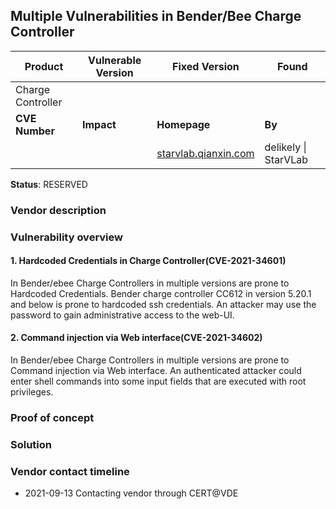 ## Multiple Vulnerabilities in Bender/Bee  Charge Controller

| **Product**    | **Vulnerable Version** | Fixed Version                                        | **Found**            |
| -------------- | ---------------------- | ---------------------------------------------------- | -------------------- |
|  Charge Controller |                        |                                                      |                      |
| **CVE Number** | **Impact**             | **Homepage**                                         | **By**               |
|                |                        | [starvlab.qianxin.com](http://starvlab.qianxin.com/) | delikely \| StarVLab |

**Status**: RESERVED

### Vendor description


### Vulnerability overview

#### 1. Hardcoded Credentials in Charge Controller(CVE-2021-34601)

In Bender/ebee Charge Controllers in multiple versions are prone to Hardcoded Credentials. Bender charge controller CC612 in version 5.20.1 and below is prone to hardcoded ssh credentials. An attacker may use the password to gain administrative access to the web-UI.


#### 2. Command injection via Web interface(CVE-2021-34602)
In Bender/ebee Charge Controllers in multiple versions are prone to Command injection via Web interface. An authenticated attacker could enter shell commands into some input fields that are executed with root privileges.


### Proof of concept



### Solution




### Vendor contact timeline

- 2021-09-13	Contacting vendor through CERT@VDE

